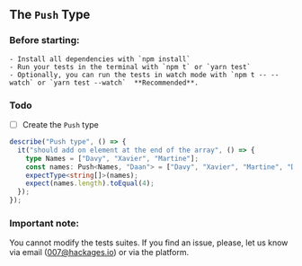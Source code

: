 ## The `Push` Type

### Before starting: 
    - Install all dependencies with `npm install`
    - Run your tests in the terminal with `npm t` or `yarn test`
    - Optionally, you can run the tests in watch mode with `npm t -- --watch` or `yarn test --watch`  **Recommended**.

### Todo

- [ ] Create the `Push` type

```ts
describe("Push type", () => {
  it("should add on element at the end of the array", () => {
    type Names = ["Davy", "Xavier", "Martine"];
    const names: Push<Names, "Daan"> = ["Davy", "Xavier", "Martine", "Daan"];
    expectType<string[]>(names);
    expect(names.length).toEqual(4);
  });
});
```

### Important note:
You cannot modify the tests suites. If you find an issue, please, let us know via email (007@hackages.io) or via the platform. 

